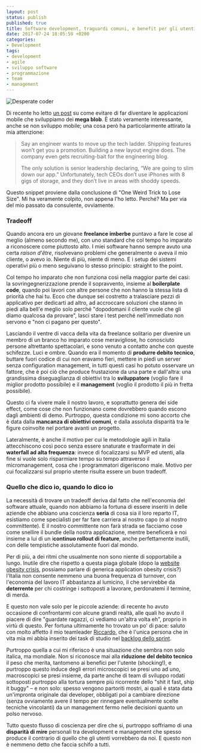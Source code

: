 ```yaml
---
layout: post
status: publish
published: true
title: Software development, traguardi comuni, e benefit per gli utenti
date: 2017-07-24 18:05:59 +0200
categories:
- Development
tags:
- development
- agile
- sviluppo software
- programmazione
- team
- management
---
```


![Desperate coder](https://gitlab.com/dottorblaster/blog-images/raw/master/images/desperate_coder.jpeg)

Di recente ho letto [un post](https://blog.halide.cam/one-weird-trick-to-lose-size-c0a4013de331) su come evitare di far diventare le applicazioni mobile che sviluppiamo dei **mega blob**. È stato veramente interessante, anche se non sviluppo mobile; una cosa però ha particolarmente attirato la mia attenzione:

> Say an engineer wants to move up the tech ladder. Shipping features won’t get you a promotion. Building a new layout engine does. The company even gets recruiting-bait for the engineering blog.
>
> The only solution is senior leadership declaring, “We are going to slim down our app.” Unfortunately, tech CEOs don’t use iPhones with 8 gigs of storage, and they don’t live in areas with shoddy speeds.

Questo snippet proviene dalla conclusione di "One Weird Trick to Lose Size". Mi ha veramente colpito, non appena l'ho letto. Perché? Ma per via del mio passato da consulente, ovviamente.

### Tradeoff
Quando ancora ero un giovane **freelance imberbe** puntavo a fare le cose al meglio (almeno secondo me), con uno standard che col tempo ho imparato a riconoscere come piuttosto alto. I miei software hanno sempre avuto una certa _raison d'être_, risolvevano problemi che generalmente o aveva il mio cliente, o avevo io. Niente di più, niente di meno. E i setup dei sistemi operativi più o meno seguivano lo stesso principio: straight to the point.

Col tempo ho imparato che non funziona così nella maggior parte dei casi: la sovringegnerizzazione prende il sopravvento, insieme al **boilerplate code**, quando poi lavori con altre persone che non hanno la stessa lista di priorità che hai tu. Ecco che dunque sei costretto a tralasciare pezzi di applicativo per dedicarti ad altro, ad accroccare soluzioni che stanno in piedi alla bell'e meglio solo perché "dopodomani il cliente vuole che gli diamo qualcosa da provare", lasci stare i test perché nell'immediato non servono e "non ci pagano per questo".

Lasciando il ventre di vacca della vita da freelance solitario per divenire un membro di un branco ho imparato cose meravigliose, ho conosciuto persone altrettanto spettacolari, e sono venuto a contatto anche con queste schifezze. Luci e ombre. Quando era il momento di **produrre debito tecnico**, buttare fuori codice di cui non eravamo fieri, mettere in piedi un server senza configuration management, in tutti questi casi ho potuto osservare un fattore, che è poi ciò che produce frustazione da una parte e dall'altra: una grandissima diseguaglianza di obiettivi tra lo **sviluppatore** (voglio fare il miglior prodotto possibile) e il **management** (voglio il prodotto il più in fretta possibile).

Questo ci fa vivere male il nostro lavoro, e soprattutto genera dei side effect, come cose che non funzionano come dovrebbero quando escono dagli ambienti di demo. Purtroppo, questa condizione mi sono accorto che è data dalla **mancanza di obiettivi comuni**, e dalla assoluta disparità tra le figure coinvolte nel portare avanti un progetto.

Lateralmente, è anche il motivo per cui le metodologie agili in Italia attecchiscono così poco senza essere snaturate e trasformate in dei **waterfall ad alta frequenza**: invece di focalizzarsi su MVP ed utenti, alla fine si vuole solo risparmiare tempo su tempo attraverso il micromanagement, cosa che i programmatori digeriscono male. Motivo per cui focalizzarsi sul proprio utente risulta essere un buon tradeoff.

### Quello che dico io, quando lo dico io
La necessità di trovare un tradeoff deriva dal fatto che nell'economia del software attuale, quando non abbiamo la fortuna di essere inseriti in delle aziende che abbiano una coscienza **seria** di cosa sia il loro reparto IT, esistiamo come specialisti per far fare carriera al nostro capo (o al nostro committente). E il nostro committente non farà strada se facciamo cose come snellire il bundle della nostra applicazione, mentre beneficerà e noi insieme a lui di un i**continuo rollout di feature**, anche perfettamente inutili, con delle tempistiche assolutamente fuori dal mondo.

Per di più, a dei ritmi che usualmente non sono niente di sopportabile a lungo. Inutile dire che rispetto a questa piaga globale (dopo la [website obesity crisis](http://idlewords.com/talks/website_obesity.htm), possiamo parlare di generica application obesity crisis?) l'Italia non consente nemmeno una buona frequenza di turnover, con l'economia del lavoro IT abbastanza al lumicino, il che servirebbe da **deterrente** per chi costringe i sottoposti a lavorare, perdonatemi il termine, di merda.

E questo non vale solo per le piccole aziende: di recente ho avuto occasione di confrontarmi con alcune grandi realtà, alle quali ho avuto il piacere di dire "guardate ragazzi, ci vediamo un'altra volta eh", proprio in virtù di questo. Per fortuna ultimamente ho trovato un po' di pace: saluto con molto affetto il mio teamleader [Riccardo](https://github.com/riquito), che è l'unica persona che in vita mia mi abbia inserito dei task di studio nel [backlog dello sprint](https://www.mountaingoatsoftware.com/agile/scrum/scrum-tools/sprint-backlog).

Purtroppo quella a cui mi riferisco è una situazione che sembra non solo italica, ma mondiale. Non si riconosce mai alla **riduzione del debito tecnico** il peso che merita, tantomeno ai benefici per l'utente (shocking!), e purtroppo questo induce degli errori microscopici se presi uno ad uno, macroscopici se presi insieme, da parte anche di team di sviluppo rodati sottoposti purtroppo alla tortura sempre più ricorrente dello "shit it fast, ship it buggy" – e non solo: spesso vengono partoriti mostri, ai quali è stata data un'impronta originale dai developer, obbligati poi a cambiare direzione (senza ovviamente avere il tempo per rinnegare eventualmente scelte tecniche vincolanti) da un management fermo nelle decisioni quanto un polso nervoso.

Tutto questo flusso di coscienza per dire che si, purtroppo soffriamo di una **disparità di mire** personali tra development e management che spesso produce il contrario di quello che gli utenti vorrebbero da noi. E questo non è nemmeno detto che faccia schifo a tutti.
